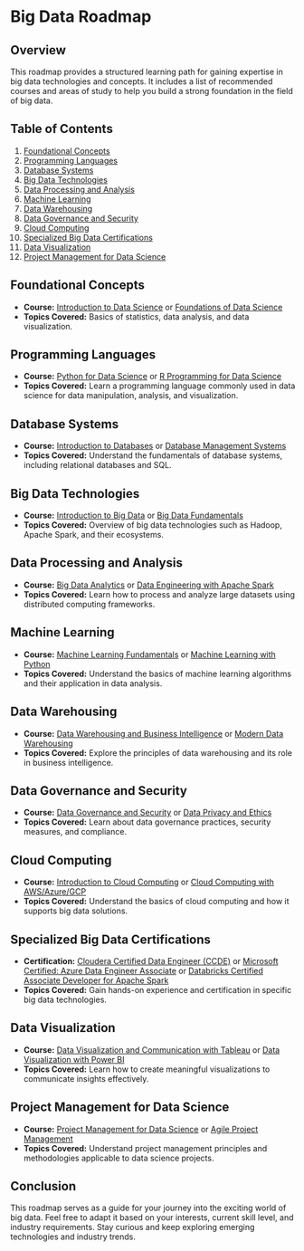 # Big Data Roadmap

## Overview

This roadmap provides a structured learning path for gaining expertise in big data technologies and concepts. It includes a list of recommended courses and areas of study to help you build a strong foundation in the field of big data.

## Table of Contents

1. [Foundational Concepts](#foundational-concepts)
2. [Programming Languages](#programming-languages)
3. [Database Systems](#database-systems)
4. [Big Data Technologies](#big-data-technologies)
5. [Data Processing and Analysis](#data-processing-and-analysis)
6. [Machine Learning](#machine-learning)
7. [Data Warehousing](#data-warehousing)
8. [Data Governance and Security](#data-governance-and-security)
9. [Cloud Computing](#cloud-computing)
10. [Specialized Big Data Certifications](#specialized-big-data-certifications)
11. [Data Visualization](#data-visualization)
12. [Project Management for Data Science](#project-management-for-data-science)

## Foundational Concepts

- **Course:** [Introduction to Data Science](#) or [Foundations of Data Science](#)
- **Topics Covered:** Basics of statistics, data analysis, and data visualization.

## Programming Languages

- **Course:** [Python for Data Science](#) or [R Programming for Data Science](#)
- **Topics Covered:** Learn a programming language commonly used in data science for data manipulation, analysis, and visualization.

## Database Systems

- **Course:** [Introduction to Databases](#) or [Database Management Systems](#)
- **Topics Covered:** Understand the fundamentals of database systems, including relational databases and SQL.

## Big Data Technologies

- **Course:** [Introduction to Big Data](#) or [Big Data Fundamentals](#)
- **Topics Covered:** Overview of big data technologies such as Hadoop, Apache Spark, and their ecosystems.

## Data Processing and Analysis

- **Course:** [Big Data Analytics](#) or [Data Engineering with Apache Spark](#)
- **Topics Covered:** Learn how to process and analyze large datasets using distributed computing frameworks.

## Machine Learning

- **Course:** [Machine Learning Fundamentals](#) or [Machine Learning with Python](#)
- **Topics Covered:** Understand the basics of machine learning algorithms and their application in data analysis.

## Data Warehousing

- **Course:** [Data Warehousing and Business Intelligence](#) or [Modern Data Warehousing](#)
- **Topics Covered:** Explore the principles of data warehousing and its role in business intelligence.

## Data Governance and Security

- **Course:** [Data Governance and Security](#) or [Data Privacy and Ethics](#)
- **Topics Covered:** Learn about data governance practices, security measures, and compliance.

## Cloud Computing

- **Course:** [Introduction to Cloud Computing](#) or [Cloud Computing with AWS/Azure/GCP](#)
- **Topics Covered:** Understand the basics of cloud computing and how it supports big data solutions.

## Specialized Big Data Certifications

- **Certification:** [Cloudera Certified Data Engineer (CCDE)](#) or [Microsoft Certified: Azure Data Engineer Associate](#) or [Databricks Certified Associate Developer for Apache Spark](#)
- **Topics Covered:** Gain hands-on experience and certification in specific big data technologies.

## Data Visualization

- **Course:** [Data Visualization and Communication with Tableau](#) or [Data Visualization with Power BI](#)
- **Topics Covered:** Learn how to create meaningful visualizations to communicate insights effectively.

## Project Management for Data Science

- **Course:** [Project Management for Data Science](#) or [Agile Project Management](#)
- **Topics Covered:** Understand project management principles and methodologies applicable to data science projects.

## Conclusion

This roadmap serves as a guide for your journey into the exciting world of big data. Feel free to adapt it based on your interests, current skill level, and industry requirements. Stay curious and keep exploring emerging technologies and industry trends.
